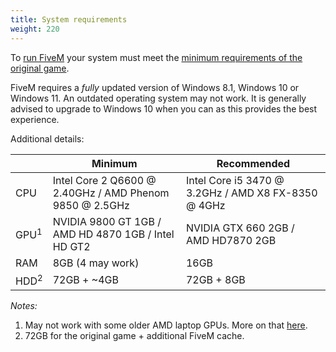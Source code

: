 ```yaml
---
title: System requirements
weight: 220
---
```


To [run FiveM][installing] your system must meet the [minimum requirements of the original game][gtav-system-specs].

FiveM requires a _fully_ updated version of Windows 8.1, Windows 10 or Windows 11. An outdated operating system may not
work. It is generally advised to upgrade to Windows 10 when you can as this provides the best experience.

Additional details:

|                 | Minimum                                                 | Recommended                                         |
|-----------------|---------------------------------------------------------|-----------------------------------------------------|
| CPU             | Intel Core 2 Q6600 @ 2.40GHz / AMD Phenom 9850 @ 2.5GHz | Intel Core i5 3470 @ 3.2GHz / AMD X8 FX-8350 @ 4GHz |
| GPU<sup>1</sup> | NVIDIA 9800 GT 1GB / AMD HD 4870 1GB / Intel HD GT2     | NVIDIA GTX 660 2GB / AMD HD7870 2GB                 |
| RAM             | 8GB (4 may work)                                        | 16GB                                                |
| HDD<sup>2</sup> | 72GB + ~4GB                                             | 72GB + 8GB                                          |


_Notes:_

1. May not work with some older AMD laptop GPUs. More on that [here][client-issues-gpu].
2. 72GB for the original game + additional FiveM cache.

[installing]: /docs/client-manual/installing-fivem
[client-issues-gpu]: /docs/support/client-issues#stuck-on-a-colored-background-but-no-menu
[gtav-system-specs]: https://support.rockstargames.com/hc/en-us/articles/203428177
